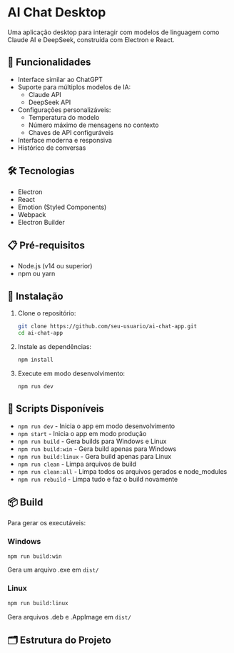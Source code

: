 # AI Chat Desktop

Uma aplicação desktop para interagir com modelos de linguagem como Claude AI e DeepSeek, construída com Electron e React.

## 🚀 Funcionalidades

- Interface similar ao ChatGPT
- Suporte para múltiplos modelos de IA:
  - Claude API
  - DeepSeek API
- Configurações personalizáveis:
  - Temperatura do modelo
  - Número máximo de mensagens no contexto
  - Chaves de API configuráveis
- Interface moderna e responsiva
- Histórico de conversas

## 🛠️ Tecnologias

- Electron
- React
- Emotion (Styled Components)
- Webpack
- Electron Builder

## 📋 Pré-requisitos

- Node.js (v14 ou superior)
- npm ou yarn

## 🔧 Instalação

1. Clone o repositório:
   ```bash
   git clone https://github.com/seu-usuario/ai-chat-app.git
   cd ai-chat-app
   ```

2. Instale as dependências:
   ```bash
   npm install
   ```

3. Execute em modo desenvolvimento:
   ```bash
   npm run dev
   ```

## 🚀 Scripts Disponíveis

- `npm run dev` - Inicia o app em modo desenvolvimento
- `npm start` - Inicia o app em modo produção
- `npm run build` - Gera builds para Windows e Linux
- `npm run build:win` - Gera build apenas para Windows
- `npm run build:linux` - Gera build apenas para Linux
- `npm run clean` - Limpa arquivos de build
- `npm run clean:all` - Limpa todos os arquivos gerados e node_modules
- `npm run rebuild` - Limpa tudo e faz o build novamente

## 📦 Build

Para gerar os executáveis:

### Windows
```bash
npm run build:win
```
Gera um arquivo .exe em `dist/`

### Linux
```bash
npm run build:linux
```
Gera arquivos .deb e .AppImage em `dist/`

## 🗂️ Estrutura do Projeto
